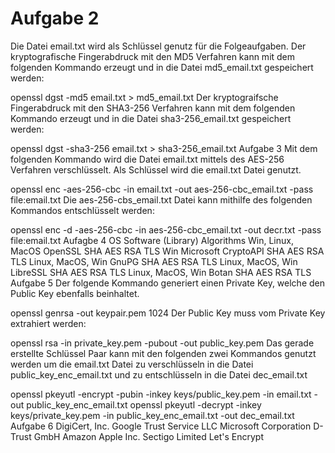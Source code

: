 # Aufgabe 2
Die Datei email.txt wird als Schlüssel genutz für die Folgeaufgaben. Der kryptografische Fingerabdruck mit den MD5 Verfahren kann mit dem folgenden Kommando erzeugt und in die Datei md5_email.txt gespeichert werden:

openssl dgst -md5 email.txt > md5_email.txt
Der kryptograifsche Fingerabdruck mit den SHA3-256 Verfahren kann mit dem folgenden Kommando erzeugt und in die Datei sha3-256_email.txt gespeichert werden:

openssl dgst -sha3-256 email.txt > sha3-256_email.txt
Aufgabe 3
Mit dem folgenden Kommando wird die Datei email.txt mittels des AES-256 Verfahren verschlüsselt. Als Schlüssel wird die email.txt Datei genutzt.

openssl enc -aes-256-cbc -in email.txt -out aes-256-cbc_email.txt -pass file:email.txt
Die aes-256-cbs_email.txt Datei kann mithilfe des folgenden Kommandos entschlüsselt werden:

openssl enc -d -aes-256-cbc -in aes-256-cbc_email.txt -out decr.txt -pass file:email.txt 
Aufagbe 4
OS	Software (Library)	Algorithms
Win, Linux, MacOS	OpenSSL	SHA AES RSA TLS
Win	Microsoft CryptoAPI	SHA AES RSA TLS
Linux, MacOS, Win	GnuPG	SHA AES RSA TLS
Linux, MacOS, Win	LibreSSL	SHA AES RSA TLS
Linux, MacOS, Win	Botan	SHA AES RSA TLS
Aufgabe 5
Der folgende Kommando generiert einen Private Key, welche den Public Key ebenfalls beinhaltet.

openssl genrsa -out keypair.pem 1024
Der Public Key muss vom Private Key extrahiert werden:

openssl rsa -in private_key.pem -pubout -out public_key.pem
Das gerade erstellte Schlüssel Paar kann mit den folgenden zwei Kommandos genutzt werden um die email.txt Datei zu verschlüsseln in die Datei public_key_enc_email.txt und zu entschlüsseln in die Datei dec_email.txt

openssl pkeyutl -encrypt -pubin -inkey  keys/public_key.pem -in email.txt -out public_key_enc_email.txt
openssl pkeyutl -decrypt -inkey keys/private_key.pem -in public_key_enc_email.txt -out dec_email.txt
Aufgabe 6
DigiCert, Inc.
Google Trust Service LLC
Microsoft Corporation
D-Trust GmbH
Amazon
Apple Inc.
Sectigo Limited
Let's Encrypt
